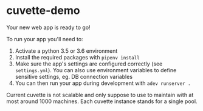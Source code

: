 cuvette-demo
============

Your new web app is ready to go!

To run your app you'll need to:

1. Activate a python 3.5 or 3.6 environment
2. Install the required packages with `pipenv install`
3. Make sure the app's settings are configured correctly (see `settings.yml`). You can also
 use environment variables to define sensitive settings, eg. DB connection variables
4. You can then run your app during development with `adev runserver .`

Current cuvette is not scalable and only suppose to use to maintain with at most around 1000 machines.
Each cuvette instance stands for a single pool.
